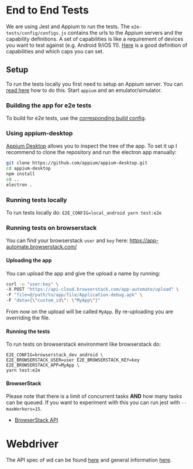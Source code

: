 # End to End Tests

We are using Jest and Appium to run the tests.
The `e2e-tests/config/configs.js` contains the urls to the Appium servers and the capability definitions. A set of capabilities is like a requirement of devices you want to test against (e.g. Android 9/iOS 11). [Here](https://www.browserstack.com/app-automate/capabilities) is a good definition of capabilities and which caps you can set.

## Setup

To run the tests locally you first need to setup an Appium server. You can [read here](https://github.com/appium/appium/blob/master/docs/en/about-appium/getting-started.md) how to do this. Start `appium` and an emulator/simulator.

### Building the app for e2e tests

To build for e2e tests, use the [corresponding build config](../build-configs/integreat-e2e).


### Using appium-desktop

[Appium Desktop](https://github.com/appium/appium-desktop) allows you to inspect the tree of the app. To set it up I recommend to clone the repository and run the electron app manually:
```bash
git clone https://github.com/appium/appium-desktop.git
cd appium-desktop
npm install
cd ..
electron .
```

### Running tests locally

To run tests locally do: `E2E_CONFIG=local_android yarn test:e2e`

### Running tests on browserstack

You can find your browserstack `user` and `key` here: https://app-automate.browserstack.com/

#### Uploading the app

You can upload the app and give the upload a name by running:
```bash
curl -u "user:key" \
-X POST "https://api-cloud.browserstack.com/app-automate/upload" \
-F "file=@/path/to/app/file/Application-debug.apk" \
-F "data={\"custom_id\": \"MyApp\"}"
```

From now on the upload will be called `MyApp`. By re-uploading you are overriding the file.

#### Running the tests

To run tests on browserstack environment like browserstack do:

```
E2E_CONFIG=browserstack_dev_android \
E2E_BROWSERSTACK_USER=user E2E_BROWSERSTACK_KEY=key E2E_BROWSERSTACK_APP=MyApp \
yarn test:e2e
```

#### BrowserStack

Please note that there is a limit of concurrent tasks **AND** how many tasks can be queued. If you want to experiment with this you can run jest with `--maxWorkers=15`.


* [BrowserStack API](https://www.browserstack.com/app-automate/rest-api)

# Webdriver

The API spec of wd can be found [here](https://github.com/admc/wd/blob/master/doc/api.md) and general information [here](https://github.com/admc/wd).
